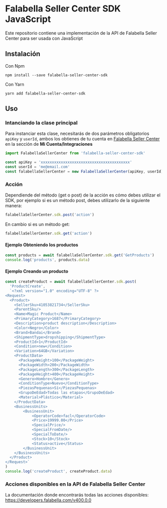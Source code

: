 # Falabella Seller Center SDK JavaScript

Este repositorio contiene una implementación de la API de Falabella Seller Center para ser usada con JavaScript

## Instalación

Con Npm

```cli
npm install --save falabella-seller-center-sdk
```

Con Yarn

```cli
yarn add falabella-seller-center-sdk
```

## Uso

### Intanciando la clase principal

Para instanciar esta clase, necesitarás de dos parámetros obligatorios `apiKey` y `userId`, ambos los obtienes de tu cuenta en [Falabella Seller Center](https://sellercenter.falabella.com/api-explorer) en la sección de **Mi Cuenta/Integraciones**

```js
import FalabellaSellerCenter from 'falabella-seller-center-sdk'

const apiKey = 'xxxxxxxxxxxxxxxxxxxxxxxxxxxxxxxxxxxxxxxx'
const userId = 'me@email.com'
const falabellaSellerCenter = new FalabellaSellerCenter(apiKey, userId)
```

### Acción

Dependiende del método (get o post) de la acción es cómo debes utilizar el SDK, por ejemplo si es un método post, debes utilizarlo de la siguiente manera:

```js
falabellaSellerCenter.sdk.post('action')
```

En cambio si es un método get:

```js
falabellaSellerCenter.sdk.get('action')
```

#### Ejemplo Obteniendo los productos

```js
const products = await falabellaSellerCenter.sdk.get('GetProducts')
console.log('products', products.data)
```

#### Ejemplo Creando un producto

```js
const createProduct = await falabellaSellerCenter.sdk.post(
  'ProductCreate',
  `<?xml version="1.0" encoding="UTF-8" ?>
<Request>
  <Product>
    <SellerSku>41053821734</SellerSku>
    <ParentSku/>
    <Name>Magic Product</Name>
    <PrimaryCategory>1687</PrimaryCategory>
    <Description>product description</Description>
    <Color>Negro</Color>
    <Brand>Bandai</Brand>
    <ShipmentType>dropshipping</ShipmentType>
    <ProductId>1</ProductId>
    <Condition>new</Condition>
    <Variation>64GB</Variation>
    <ProductData>
      <PackageWeight>100</PackageWeight>
      <PackageWidth>200</PackageWidth>
      <PackageLength>300</PackageLength>
      <PackageHeight>400</PackageHeight>
      <Genero>Hombre</Genero>
      <ConditionType>Nuevo</ConditionType>
      <PiezasPequenas>Sí</PiezasPequenas>
      <GrupoDeEdad>Todas las etapas</GrupoDeEdad>
      <Material>Plástico</Material>
    </ProductData>
    <BusinessUnits>
        <BusinessUnit>
            <OperatorCode>facl</OperatorCode>
            <Price>19999.00</Price>
            <SpecialPrice/>
            <SpecialFromDate/>
            <SpecialToDate/>
            <Stock>10</Stock>
            <Status>active</Status>
        </BusinessUnit>
    </BusinessUnits>
  </Product>
</Request>`
)
console.log('createProduct', createProduct.data)
```

### Acciones disponibles en la API de Falabella Seller Center

La documentación donde encontrarás todas las acciones disponibles: https://developers.falabella.com/v400.0.0
